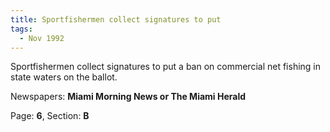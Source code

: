 ```yaml
---  
title: Sportfishermen collect signatures to put  
tags:  
  - Nov 1992  
---  
```

  
Sportfishermen collect signatures to put a ban on commercial net fishing in state waters on the ballot.  
  
Newspapers: **Miami Morning News or The Miami Herald**  
  
Page: **6**, Section: **B** 

